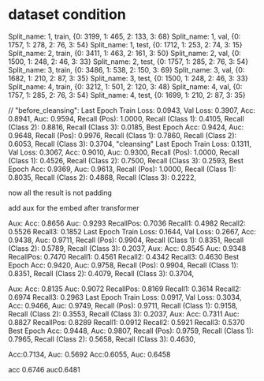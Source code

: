# dataset condition
Split_name: 1, train, {0: 3199, 1: 465, 2: 133, 3: 68}
Split_name: 1, val, {0: 1757, 1: 278, 2: 76, 3: 54}
Split_name: 1, test, {0: 1712, 1: 253, 2: 74, 3: 15}
Split_name: 2, train, {0: 3411, 1: 463, 2: 161, 3: 50}
Split_name: 2, val, {0: 1500, 1: 248, 2: 46, 3: 33}
Split_name: 2, test, {0: 1757, 1: 285, 2: 76, 3: 54}
Split_name: 3, train, {0: 3486, 1: 538, 2: 150, 3: 69}
Split_name: 3, val, {0: 1682, 1: 210, 2: 87, 3: 35}
Split_name: 3, test, {0: 1500, 1: 248, 2: 46, 3: 33}
Split_name: 4, train, {0: 3212, 1: 501, 2: 120, 3: 48}
Split_name: 4, val, {0: 1757, 1: 285, 2: 76, 3: 54}
Split_name: 4, test, {0: 1699, 1: 210, 2: 87, 3: 35}

// "before_cleansing":
Last Epoch Train Loss: 0.0943, Val Loss: 0.3907, Acc: 0.8941, Auc: 0.9594, Recall (Pos): 1.0000, Recall (Class 1): 0.4105, Recall (Class 2): 0.8816, Recall (Class 3): 0.0185, 
Best Epoch Acc: 0.9424, Auc: 0.9648, Recall (Pos): 0.9976, Recall (Class 1): 0.7860, Recall (Class 2): 0.6053, Recall (Class 3): 0.3704, 
"cleansing"
Last Epoch Train Loss: 0.1311, Val Loss: 0.3067, Acc: 0.9010, Auc: 0.9300, Recall (Pos): 1.0000, Recall (Class 1): 0.4526, Recall (Class 2): 0.7500, Recall (Class 3): 0.2593, 
Best Epoch Acc: 0.9369, Auc: 0.9613, Recall (Pos): 1.0000, Recall (Class 1): 0.8035, Recall (Class 2): 0.4868, Recall (Class 3): 0.2222, 

now all the result is not padding

add aux for the embed after transformer

Aux: Acc: 0.8656 Auc: 0.9293 RecallPos: 0.7036 Recall1: 0.4982 Recall2: 0.5526 Recall3: 0.1852 
Last Epoch Train Loss: 0.1644, Val Loss: 0.2667, Acc: 0.9438, Auc: 0.9711, Recall (Pos): 0.9904, Recall (Class 1): 0.8351, Recall (Class 2): 0.5789, Recall (Class 3): 0.2037, 
Aux: Acc: 0.8545 Auc: 0.9348 RecallPos: 0.7470 Recall1: 0.4561 Recall2: 0.4342 Recall3: 0.4630 
Best Epoch Acc: 0.9420, Auc: 0.9758, Recall (Pos): 0.9904, Recall (Class 1): 0.8351, Recall (Class 2): 0.4079, Recall (Class 3): 0.3704, 

Aux: Acc: 0.8135 Auc: 0.9072 RecallPos: 0.8169 Recall1: 0.3614 Recall2: 0.6974 Recall3: 0.2963 
Last Epoch Train Loss: 0.0917, Val Loss: 0.3034, Acc: 0.9466, Auc: 0.9749, Recall (Pos): 0.9711, Recall (Class 1): 0.9158, Recall (Class 2): 0.3553, Recall (Class 3): 0.2037, 
Aux: Acc: 0.7311 Auc: 0.8827 RecallPos: 0.8289 Recall1: 0.0912 Recall2: 0.5921 Recall3: 0.5370 
Best Epoch Acc: 0.9448, Auc: 0.9807, Recall (Pos): 0.9759, Recall (Class 1): 0.7965, Recall (Class 2): 0.5658, Recall (Class 3): 0.4630, 

Acc:0.7134, Auc: 0.5692
Acc:0.6055, Auc: 0.6458

acc 0.6746
auc0.6481